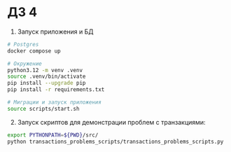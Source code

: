 # ДЗ 4

1. Запуск приложения и БД
```sh
# Postgres
docker compose up

# Окружение
python3.12 -m venv .venv
source .venv/bin/activate
pip install --upgrade pip
pip install -r requirements.txt

# Миграции и запуск приложения
source scripts/start.sh
```

2. Запуск скриптов для демонстрации проблем с транзакциями:
```sh
export PYTHONPATH=${PWD}/src/
python transactions_problems_scripts/transactions_problems_scripts.py
```